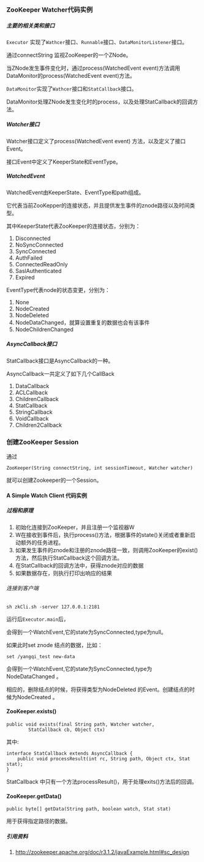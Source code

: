 ### ZooKeeper Watcher代码实例

##### 主要的相关类和接口
`Executor` 实现了`Wathcer`接口、`Runnable`接口、`DataMonitorListener`接口。

通过connectString 监视ZooKeeper的一个ZNode。

当ZNode发生事件变化时，通过process(WatchedEvent event)方法调用DataMonitor的process(WatchedEvent event)方法。

`DataMonitor`实现了`Wathcer`接口和`StatCallback`接口。

DataMonitor处理ZNode发生变化时的process，以及处理StatCallback的回调方法。

##### Watcher接口
Watcher接口定义了process(WatchedEvent event) 方法，以及定义了接口Event。

接口Event中定义了KeeperState和EventType。

##### WatchedEvent
WatchedEvent由KeeperState、EventType和path组成。

它代表当前ZooKepper的连接状态，并且提供发生事件的znode路径以及时间类型。

其中KeeperState代表ZooKeeper的连接状态，分别为：

1.	Disconnected
2.	NoSyncConnected
3.	SyncConnected
4.	AuthFailed
5.	ConnectedReadOnly
6.	SaslAuthenticated
7.	Expired


EventType代表node的状态变更，分别为：

1.	None
2.	NodeCreated
3.	NodeDeleted
4.	NodeDataChanged，就算设置重复的数据也会有该事件
5.	NodeChildrenChanged

##### AsyncCallback接口
StatCallback接口是AsyncCallback的一种。

AsyncCallback一共定义了如下几个CallBack

1. DataCallback
2. ACLCallback
3. ChildrenCallback
4. StatCallback
5. StringCallback
6. VoidCallback
7. Children2Callback

### 创建ZooKeeper Session

通过
 
	ZooKeeper(String connectString, int sessionTimeout, Watcher watcher)
	
就可以创建Zookeeper的一个Session。


#### A Simple Watch Client 代码实例

##### 过程和原理

1.	初始化连接到ZooKeeper，并且注册一个监视器W
2.	W在接收到事件后，执行process()方法，根据事件的state()关闭或者重新启动额外的任务进程。
3.	如果发生事件的znode和注册的znode路径一致，则调用ZooKeeper的exist()方法，然后执行StatCallback这个回调方法。
4.	在StatCallback的回调方法中，获得znode对应的数据
5.	如果数据存在，则执行打印出响应的结果

###### 连接到客户端
	sh zkCli.sh -server 127.0.0.1:2181 

运行后`Executor.main`后，

会得到一个WatchEvent,它的state为SyncConnected,type为null。


如果此时set znode 结点的数据，比如：

	set /yangqi_test new-data
	
会得到一个WatchEvent,它的state为SyncConnected,type为NodeDataChanged 。

相应的，删除结点的时候，将获得类型为NodeDeleted 的Event。创建结点的时候为NodeCreated 。


#### ZooKeeper.exists()
	public void exists(final String path, Watcher watcher,
            StatCallback cb, Object ctx)

其中:
	
	interface StatCallback extends AsyncCallback {
        public void processResult(int rc, String path, Object ctx, Stat stat);
    }
    
    
StatCallback 中只有一个方法processResult()，用于处理exits()方法后的回调。

#### ZooKeeper.getData()

	public byte[] getData(String path, boolean watch, Stat stat)
用于获得指定路径的数据。


##### 引用资料
1.	http://zookeeper.apache.org/doc/r3.1.2/javaExample.html#sc_design

